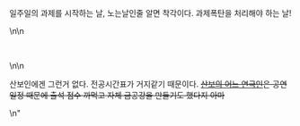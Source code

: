 <p>일주일의 과제를 시작하는 날, 노는날인줄 알면 착각이다. 과제폭탄을 처리해야 하는 날!</p>\n\n<p>&nbsp;</p>\n\n<p>산보인에겐 그런거 없다. 전공시간표가 거지같기 때문이다. <span style=\"color:#bdc3c7\"><s><a href=\"http://13.124.229.163/show?id=17%EA%B9%80%EB%8C%80%EA%B8%B0\">산보의 어느 연극인</a>은 공연 일정 때문에&nbsp;출석 점수 까먹고 자체 금공강을 만들기도 했다지 아마</s></span></p>\n"